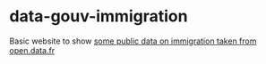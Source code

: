 # data-gouv-immigration

Basic website to show [some public data on immigration taken from open.data.fr](https://www.data.gouv.fr/fr/datasets/les-principales-donnees-de-limmigration-en-france-au-26-janvier-2023/)

